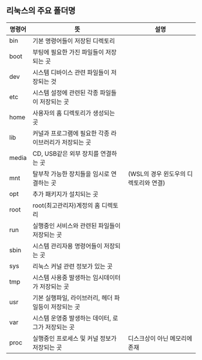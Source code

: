 ## 리눅스의 주요 폴더명

|명령어|뜻|설명
|------|---|---|
bin	|기본 명령어들이 저장된 디렉토리
boot|부팅에 필요한 가진 파일들이 저장되는 곳
dev|시스템 디바이스 관련 파일들이 저장되는 것
etc|시스템 설정에 관련된 각종 파일들이 저장되는 곳
home|사용자의 홈 디렉토리가 생성되는 곳
lib|커널과 프로그램에 필요한 각종 라이브러리가 저장되는 곳
media|CD, USB같은 외부 장치를 연결하는 곳
mnt|탈부착 가능한 장치들을 임시로 연결하는 곳| (WSL의 경우 윈도우의 디렉토리와 연결)
opt|추가 패키지가 설치되는 곳
root|root(최고관리자)계정의 홈 디렉토리
run|실행중인 서비스와 관련된 파일들이 저장되는 곳
sbin|시스템 관리자용 명령어들이 저장되는 곳
sys|리눅스 커널 관련 정보가 있는 곳
tmp|시스템 사용중 발생하는 임시데이터가 저장되는 곳
usr|기본 실행파일, 라이브러리, 헤더 파일등이 저장되는 곳
var|시스템 운영중 발생하는 데이터, 로그가 저장되는 곳
proc|실행중인 프로세스 및 커널 정보가 저장되는 곳| 디스크상이 아닌 메모리에 존재